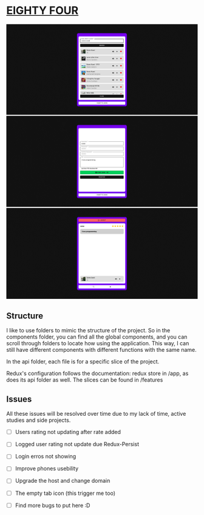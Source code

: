 [<h1>**EIGHTY FOUR**</h1>](https://eighty4.herokuapp.com)

![eightyfour screenshoot](./demo/eightyfour1.png)
![eightyfour screenshoot](./demo/eightyfour2.png)
![eightyfour screenshoot](./demo/eightyfour3.png)

<h2>Structure</h2>

I like to use folders to mimic the structure of the project. So in the components folder, you can find all the global components, and you can scroll through folders to locate how using the application. This way, I can still have different components with different functions with the same name.

In the api folder, each file is for a specific slice of the project.

Redux's configuration follows the documentation: redux store in /app, as does its api folder as well. The slices can be found in /features

<h2>Issues</h2>

All these issues will be resolved over time due to my lack of time, active studies and side projects.

- [ ] Users rating not updating after rate added
- [ ] Logged user rating not update due Redux-Persist
- [ ] Login erros not showing
- [ ] Improve phones usebility
- [ ] Upgrade the host and change domain
- [ ] The empty tab icon (this trigger me too)
- [ ] Find more bugs to put here :D

